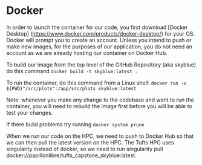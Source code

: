 # Docker

In order to launch the container for our code, you first download [Docker Desktop] (https://www.docker.com/products/docker-desktop/)
for your OS. Docker will prompt you to create an account. Unless you intend to push or make new images, for the purposes of our application, you do not need an account as we are already hosting our container on Docker Hub.

To build our image from the top level of the GitHub Repository (aka skyblue) do this command
`docker build -t skyblue:latest .`

To run the container, do this command from a Linux shell: `docker run -v ${PWD}"/src/plots":/app/src/plots skyblue:latest`

Note: whenever you make any change to the codebase and want to run the container, you will need to rebuild the image
first before you will be able to test your changes.

If there build problems try running `docker system prune`

When we run our code on the HPC, we need to push to Docker Hub so that we can then pull the latest version
on the HPC. The Tufts HPC uses singularity instead of docker, so we need to run singularity pull docker://papillonlibre/tufts_capstone_skyblue:latest.